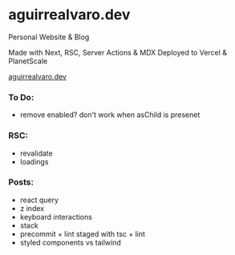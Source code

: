 # aguirrealvaro.dev

Personal Website & Blog

Made with Next, RSC, Server Actions & MDX
Deployed to Vercel & PlanetScale

[aguirrealvaro.dev](https://aguirrealvaro.dev)

### To Do:

- remove enabled? don't work when asChild is presenet

### RSC:

- revalidate
- loadings

### Posts:

- react query
- z index
- keyboard interactions
- stack
- precommit + lint staged with tsc + lint
- styled components vs tailwind
